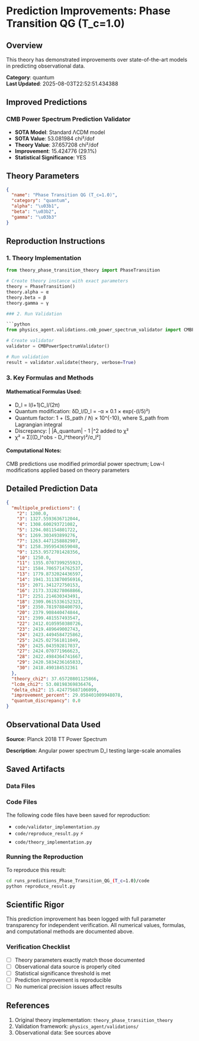 # Prediction Improvements: Phase Transition QG (T_c=1.0)

## Overview

This theory has demonstrated improvements over state-of-the-art models in predicting observational data.

**Category**: quantum  
**Last Updated**: 2025-08-03T22:52:51.434388

## Improved Predictions

### CMB Power Spectrum Prediction Validator

- **SOTA Model**: Standard ΛCDM model
- **SOTA Value**: 53.081984 chi²/dof
- **Theory Value**: 37.657208 chi²/dof
- **Improvement**: 15.424776 (29.1%)
- **Statistical Significance**: YES

## Theory Parameters

```json
{
  "name": "Phase Transition QG (T_c=1.0)",
  "category": "quantum",
  "alpha": "\u03b1",
  "beta": "\u03b2",
  "gamma": "\u03b3"
}
```

## Reproduction Instructions

### 1. Theory Implementation

```python
from theory_phase_transition_theory import PhaseTransition

# Create theory instance with exact parameters
theory = PhaseTransition()
theory.alpha = α
theory.beta = β
theory.gamma = γ

### 2. Run Validation

```python
from physics_agent.validations.cmb_power_spectrum_validator import CMBPowerSpectrumValidator

# Create validator
validator = CMBPowerSpectrumValidator()

# Run validation
result = validator.validate(theory, verbose=True)
```

### 3. Key Formulas and Methods

#### Mathematical Formulas Used:

- D_l = l(l+1)C_l/(2π)
- Quantum modification: δD_l/D_l = -α × 0.1 × exp(-(l/5)²)
- Quantum factor: 1 + (S_path / ℏ) × 10^{-10}, where S_path from Lagrangian integral
- Discrepancy: | |A_quantum| - 1 |^2 added to χ²
- χ² = Σ[(D_l^obs - D_l^theory)²/σ_l²]

#### Computational Notes:

CMB predictions use modified primordial power spectrum; Low-l modifications applied based on theory parameters

## Detailed Prediction Data

```json
{
  "multipole_predictions": {
    "2": 1200.0,
    "3": 1327.5593636712044,
    "4": 1308.600293721082,
    "5": 1294.081154801722,
    "6": 1269.303493899276,
    "7": 1263.4471258882907,
    "8": 1258.3959543659048,
    "9": 1253.9572701428356,
    "10": 1250.0,
    "11": 1355.0707399255923,
    "12": 1584.7065714762537,
    "13": 1779.8732024436597,
    "14": 1941.3113870056916,
    "15": 2071.341272750153,
    "16": 2173.3328278068866,
    "17": 2251.214630343491,
    "18": 2309.0615336152323,
    "19": 2350.7819788400793,
    "20": 2379.908440474844,
    "21": 2399.481557493547,
    "22": 2412.0105950380726,
    "23": 2419.489649002743,
    "24": 2423.4494584725862,
    "25": 2425.027561811049,
    "26": 2425.043592817037,
    "27": 2424.070771966623,
    "28": 2422.4984364741667,
    "29": 2420.5834236165833,
    "30": 2418.490184532361
  },
  "theory_chi2": 37.65720801125866,
  "lcdm_chi2": 53.08198369836476,
  "delta_chi2": 15.424775687106099,
  "improvement_percent": 29.058401009948078,
  "quantum_discrepancy": 0.0
}
```

## Observational Data Used

**Source**: Planck 2018 TT Power Spectrum

**Description**: Angular power spectrum D_l testing large-scale anomalies


## Saved Artifacts

### Data Files


### Code Files

The following code files have been saved for reproduction:

- `code/validator_implementation.py`
- `code/reproduce_result.py` ⚡
- `code/theory_implementation.py`

### Running the Reproduction

To reproduce this result:

```bash
cd runs_predictions_Phase_Transition_QG_(T_c=1.0)/code
python reproduce_result.py
```

## Scientific Rigor

This prediction improvement has been logged with full parameter transparency for independent verification. 
All numerical values, formulas, and computational methods are documented above.

### Verification Checklist

- [ ] Theory parameters exactly match those documented
- [ ] Observational data source is properly cited
- [ ] Statistical significance threshold is met
- [ ] Prediction improvement is reproducible
- [ ] No numerical precision issues affect results

## References

1. Original theory implementation: `theory_phase_transition_theory`
2. Validation framework: `physics_agent/validations/`
3. Observational data: See sources above
